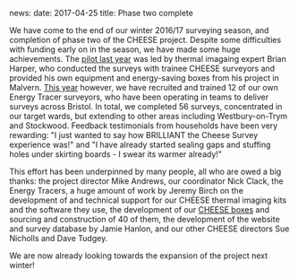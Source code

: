 news:
date: 2017-04-25
title: Phase two complete

We have come to the end of our winter 2016/17 surveying season, and completion
of phase two of the CHEESE project. Despite some difficulties with funding
early on in the season, we have made some huge achievements. The [pilot last
year](/overview#pilot) was led by thermal imagaing expert Brian Harper, who
conducted the surveys with trainee CHEESE surveyors and provided his own
equipment and energy-saving boxes from his project in Malvern. [This
year](/overview#phase-two) however, we have recruited and trained 12 of our own
Energy Tracer surveyors, who have been operating in teams to deliver surveys
across Bristol. In total, we completed 56 surveys, concentrated in our target
wards, but extending to other areas including Westbury-on-Trym and Stockwood.
Feedback testimonials from households have been very rewarding: "I just wanted
to say how BRILLIANT the Cheese Survey experience was!" and "I have already
started sealing gaps and stuffing holes under skirting boards - I swear its
warmer already!"

This effort has been underpinned by many people, all who are owed a big thanks:
the project director Mike Andrews, our coordinator Nick Clack, the Energy
Tracers, a huge amount of work by Jeremy Birch on the development of and
technical support for our CHEESE thermal imaging kits and the software they
use, the development of our [CHEESE boxes](/cheese-boxes) and sourcing and
construction of 40 of them, the development of the website and survey database
by Jamie Hanlon, and our other CHEESE directors Sue Nicholls and Dave Tudgey.

We are now already looking towards the expansion of the project next winter!
